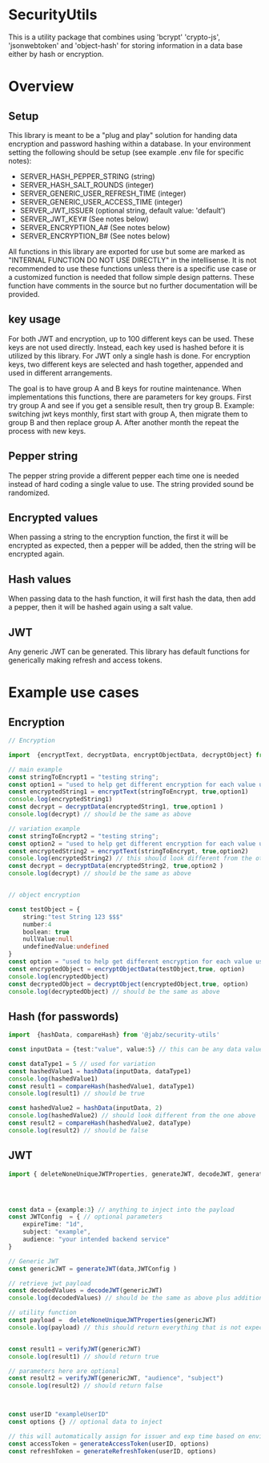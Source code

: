 # SecurityUtils
This is a utility package that combines using 'bcrypt' 'crypto-js', 'jsonwebtoken' and 'object-hash' for storing information in a data base either by hash or encryption.


# Overview

## Setup
This library is meant to be a "plug and play" solution for handing data encryption and password hashing within a database. In your environment setting the following should be setup (see example .env file for specific notes):
 - SERVER_HASH_PEPPER_STRING            (string)
 - SERVER_HASH_SALT_ROUNDS              (integer)
 - SERVER_GENERIC_USER_REFRESH_TIME     (integer)
 - SERVER_GENERIC_USER_ACCESS_TIME      (integer)
 - SERVER_JWT_ISSUER                    (optional string, default value: 'default')
 - SERVER_JWT_KEY#                      (See notes below)
 - SERVER_ENCRYPTION_A#                 (See notes below)
 - SERVER_ENCRYPTION_B#                 (See notes below)

 All functions in this library are exported for use but some are marked as "INTERNAL FUNCTION DO NOT USE DIRECTLY" in the intellisense. It is not recommended to use these functions unless there is a specific use case or a customized function is needed that follow simple design patterns. These function have comments in the source but no further documentation will be provided.

## key usage
For both JWT and encryption, up to 100 different keys can be used. These keys are not used directly. Instead, each key used is hashed before it is utilized by this library. For JWT only a single hash is done. For encryption keys, two different keys are selected and hash together, appended and used in different arrangements.

The goal is to have group A and B keys for routine maintenance. When implementations this functions, there are parameters for key groups. First try group A and see if you get a sensible result, then try group B. Example: switching jwt keys monthly, first start with group A, then migrate them to group B and then replace group A. After another month the repeat the process with new keys.

## Pepper string
The pepper string provide a different pepper each time one is needed instead of hard coding a single value to use. The string provided sound be randomized.

## Encrypted values
When passing a string to the encryption function, the first it will be encrypted as expected, then a pepper will be added, then the string will be encrypted again.

## Hash values
When passing data to the hash function, it will first hash the data, then add a pepper, then  it will be hashed again using a salt value.

## JWT
Any generic JWT can be generated. This library has default functions for generically making refresh and access tokens.


# Example use cases

## Encryption
``` TypeScript
// Encryption

import  {encryptText, decryptData, encryptObjectData, decryptObject} from '@jabz/security-utils'

// main example
const stringToEncrypt1 = "testing string";
const option1 = "used to help get different encryption for each value used"
const encryptedString1 = encryptText(stringToEncrypt, true,option1)
console.log(encryptedString1)
const decrypt = decryptData(encryptedString1, true,option1 )
console.log(decrypt) // should be the same as above

// variation example
const stringToEncrypt2 = "testing string";
const option2 = "used to help get different encryption for each value used"
const encryptedString2 = encryptText(stringToEncrypt, true,option2)
console.log(encryptedString2) // this should look different from the other encryption string
const decrypt = decryptData(encryptedString2, true,option2 )
console.log(decrypt) // should be the same as above


// object encryption

const testObject = {
    string:"test String 123 $$$"
    number:4
    boolean: true
    nullValue:null
    undefinedValue:undefined
}
const option = "used to help get different encryption for each value used"
const encryptedObject = encryptObjectData(testObject,true, option)
console.log(encryptedObject)
const decryptedObject = decryptObject(encryptedObject,true, option)
console.log(decryptedObject) // should be the same as above

```

## Hash (for passwords)
 
``` TypeScript
import  {hashData, compareHash} from '@jabz/security-utils'

const inputData = {test:"value", value:5} // this can be any data value, more commonly this would be a string e.g. a password from a user

const dataType1 = 5 // used for variation
const hashedValue1 = hashData(inputData, dataType1)
console.log(hashedValue1)
const result1 = compareHash(hashedValue1, dataType1)
console.log(result1) // should be true

const hashedValue2 = hashData(inputData, 2)
console.log(hashedValue2) // should look different from the one above
const result2 = compareHash(hashedValue2, dataType)
console.log(result2) // should be false

```

## JWT

``` TypeScript
import { deleteNoneUniqueJWTProperties, generateJWT, decodeJWT, generateAccessToken, generateRefreshToken} from  '@jabz/security-utils'




const data = {example:3} // anything to inject into the payload
const JWTConfig  = { // optional parameters
    expireTime: "1d",
    subject: "example",
    audience: "your intended backend service"
}

// Generic JWT
const genericJWT = generateJWT(data,JWTConfig )

// retrieve jwt payload
const decodedValues = decodeJWT(genericJWT)
console.log(decodedValues) // should be the same as above plus additional standard jwt properties

// utility function
const payload =  deleteNoneUniqueJWTProperties(genericJWT)
console.log(payload) // this should return everything that is not expected within a standard JWT


const result1 = verifyJWT(genericJWT)
console.log(result1) // should return true

// parameters here are optional
const result2 = verifyJWT(genericJWT, "audience", "subject")
console.log(result2) // should return false 



const userID "exampleUserID"
const options {} // optional data to inject

// this will automatically assign for issuer and exp time based on environment config
const accessToken = generateAccessToken(userID, options)
const refreshToken = generateRefreshToken(userID, options)

```

